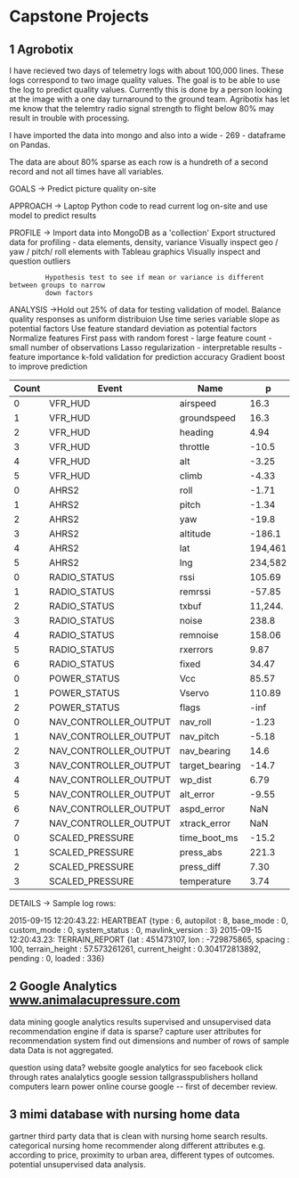 # Capstone Projects

## 1 Agrobotix

I have recieved two days of telemetry logs with about 100,000 lines. These logs correspond to
two image quality values. The goal is to be able to use the log to predict quality values.
Currently this is done by a person looking at the image with a one day turnaround to the
ground team. Agribotix has let me know that the telemtry radio signal strength to flight below 80%
may result in trouble with processing.

I have imported the data into mongo and also into a wide - 269 - dataframe on Pandas.

The data are about 80% sparse as each row is a hundreth of a second record and not all 
times have all variables.

GOALS -> Predict picture quality on-site

APPROACH -> Laptop Python code to read current log on-site and use model to predict results

PROFILE   -> Import data into MongoDB as a 'collection'
                     Export structured data for profiling - data elements, density, variance
                     Visually inspect geo / yaw / pitch/ roll elements with Tableau graphics
                     Visually inspect and question outliers

             Hypothesis test to see if mean or variance is different between groups to narrow
             down factors

 ANALYSIS ->Hold out 25% of data for testing validation of model.
                    Balance quality responses as uniform distribuion 
                     Use time series variable slope as potential factors
                     Use feature standard deviation as potential factors
                     Normalize features
                     First pass with random forest
                               - large feature count
                               - small number of observations
                     Lasso regularization
                               - interpretable results
                               - feature importance
                     k-fold validation for prediction accuracy
                     Gradient boost to improve prediction


Count | Event | Name   | p |   t
----- | ----- | ------ |  --- | ---
0|VFR_HUD|airspeed|16.3|0.0
1|VFR_HUD|groundspeed|16.3|0.0
2|VFR_HUD|heading|4.94|0.0
3|VFR_HUD|throttle|-10.5|0.0
4|VFR_HUD|alt|-3.25|0.0
5|VFR_HUD|climb|-4.33|0.0
0|AHRS2|roll|-1.71|0.087
1|AHRS2|pitch|-1.34|0.18
2|AHRS2|yaw|-19.8|0.0
3|AHRS2|altitude|-186.1|0.0
4|AHRS2|lat|194,461|0.0
5|AHRS2|lng|234,582|0.0
0|RADIO_STATUS|rssi|105.69|0.0
1|RADIO_STATUS|remrssi|-57.85|0.0
2|RADIO_STATUS|txbuf|11,244.|0.0
3|RADIO_STATUS|noise|238.8|0.0
4|RADIO_STATUS|remnoise|158.06|0.0
5|RADIO_STATUS|rxerrors|9.87|0.0
6|RADIO_STATUS|fixed|34.47|0.0
0|POWER_STATUS|Vcc|85.57|0.00
1|POWER_STATUS|Vservo|110.89|0.00
2|POWER_STATUS|flags|-inf|0.00
0|NAV_CONTROLLER_OUTPUT|nav_roll|-1.23|0.217
1|NAV_CONTROLLER_OUTPUT|nav_pitch|-5.18|0.0
2|NAV_CONTROLLER_OUTPUT|nav_bearing|14.6|0.0
3|NAV_CONTROLLER_OUTPUT|target_bearing|-14.7|0.0
4|NAV_CONTROLLER_OUTPUT|wp_dist|6.79|0.0
5|NAV_CONTROLLER_OUTPUT|alt_error|-9.55|0.0
6|NAV_CONTROLLER_OUTPUT|aspd_error|NaN|NaN
7|NAV_CONTROLLER_OUTPUT|xtrack_error|NaN|NaN
0|SCALED_PRESSURE|time_boot_ms|-15.2|0.0
1|SCALED_PRESSURE|press_abs|221.3|0.00
2|SCALED_PRESSURE|press_diff|7.30|0.0
3|SCALED_PRESSURE|temperature|3.74|0.0

DETAILS -> Sample log rows:

2015-09-15 12:20:43.22: HEARTBEAT {type : 6, autopilot : 8, base_mode : 0, custom_mode : 0, system_status : 0, mavlink_version : 3}
2015-09-15 12:20:43.23: TERRAIN_REPORT {lat : 451473107, lon : -729875865, spacing : 100, terrain_height : 57.573261261, current_height : 0.304172813892, pending : 0, loaded : 336}

## 2 Google Analytics www.animalacupressure.com 

data mining google analytics results
supervised and unsupervised data
recommendation engine if data is sparse?
capture user attributes for recommendation system
find out dimensions and number of rows of sample data
Data is not aggregated.

question using data?
website google analytics for seo
facebook
click through rates
analalytics google
session
tallgrasspublishers
holland computers
learn power online course
google --
first of december review.

## 3 mimi database with nursing home data

gartner third party data that is clean with nursing home search
results. categorical nursing home recommender along different
attributes e.g. according to price, proximity to urban area,
different types of outcomes.
potential unsupervised data analysis.



